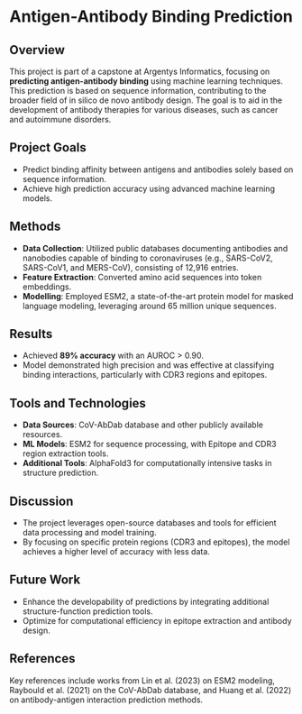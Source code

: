 # Antigen-Antibody Binding Prediction

## Overview
This project is part of a capstone at Argentys Informatics, focusing on **predicting antigen-antibody binding** using machine learning techniques. This prediction is based on sequence information, contributing to the broader field of in silico de novo antibody design. The goal is to aid in the development of antibody therapies for various diseases, such as cancer and autoimmune disorders.

## Project Goals
- Predict binding affinity between antigens and antibodies solely based on sequence information.
- Achieve high prediction accuracy using advanced machine learning models.
  
## Methods
- **Data Collection**: Utilized public databases documenting antibodies and nanobodies capable of binding to coronaviruses (e.g., SARS-CoV2, SARS-CoV1, and MERS-CoV), consisting of 12,916 entries.
- **Feature Extraction**: Converted amino acid sequences into token embeddings.
- **Modelling**: Employed ESM2, a state-of-the-art protein model for masked language modeling, leveraging around 65 million unique sequences.

## Results
- Achieved **89% accuracy** with an AUROC > 0.90.
- Model demonstrated high precision and was effective at classifying binding interactions, particularly with CDR3 regions and epitopes.

## Tools and Technologies
- **Data Sources**: CoV-AbDab database and other publicly available resources.
- **ML Models**: ESM2 for sequence processing, with Epitope and CDR3 region extraction tools.
- **Additional Tools**: AlphaFold3 for computationally intensive tasks in structure prediction.

## Discussion
- The project leverages open-source databases and tools for efficient data processing and model training.
- By focusing on specific protein regions (CDR3 and epitopes), the model achieves a higher level of accuracy with less data.

## Future Work
- Enhance the developability of predictions by integrating additional structure-function prediction tools.
- Optimize for computational efficiency in epitope extraction and antibody design.

## References
Key references include works from Lin et al. (2023) on ESM2 modeling, Raybould et al. (2021) on the CoV-AbDab database, and Huang et al. (2022) on antibody-antigen interaction prediction methods.

